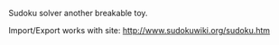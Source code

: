 Sudoku solver another breakable toy.

Import/Export works with site: http://www.sudokuwiki.org/sudoku.htm
